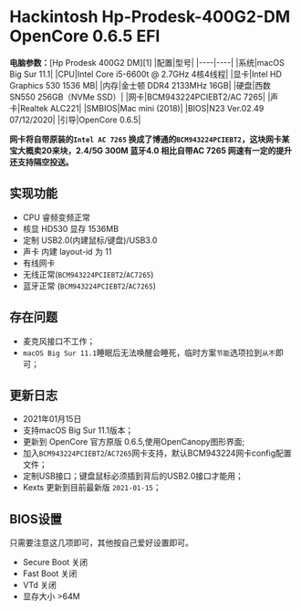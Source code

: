 # Hackintosh Hp-Prodesk-400G2-DM OpenCore 0.6.5 EFI

**电脑参数：**[Hp Prodesk 400G2  DM][1]
|配置|型号|
|----|----|
|系统|macOS Big Sur 11.1|
|CPU|Intel Core i5-6600t @ 2.7GHz 4核4线程|
|显卡|Intel HD Graphics 530 1536 MB|
|内存|金士顿 DDR4 2133MHz 16GB|
|硬盘|西数 SN550 256GB（NVMe SSD）|
|网卡|BCM943224PCIEBT2/AC 7265|
|声卡|Realtek ALC221|
|SMBIOS|Mac mini (2018)| 
|BIOS|N23 Ver.02.49 07/12/2020| 
|引导|OpenCore 0.6.5| 

**网卡将自带原装的`Intel AC 7265` 换成了博通的`BCM943224PCIEBT2`，这块网卡某宝大概卖20来块，2.4/5G 300M 蓝牙4.0 相比自带AC 7265 网速有一定的提升还支持隔空投送。**

## 实现功能
- CPU 睿频变频正常
- 核显 HD530 显存 1536MB
- 定制 USB2.0(内建鼠标/键盘)/USB3.0
- 声卡 内建 layout-id 为 11
- 有线网卡
- 无线正常(`BCM943224PCIEBT2`/`AC7265`)
- 蓝牙正常 (`BCM943224PCIEBT2`/`AC7265`)

## 存在问题
- 麦克风接口不工作；
- `macOS Big Sur 11.1`睡眠后无法唤醒会睡死，临时方案`节能`选项拉到`从不`即可；

## 更新日志

- 2021年01月15日
- 支持macOS Big Sur 11.1版本；
- 更新到 OpenCore 官方原版 0.6.5,使用OpenCanopy图形界面;
- 加入`BCM943224PCIEBT2`/`AC7265`网卡支持，默认BCM943224网卡config配置文件；
- 定制USB接口；键盘鼠标必须插到背后的USB2.0接口才能用；
- Kexts 更新到目前最新版 `2021-01-15`；

## BIOS设置
只需要注意这几项即可，其他按自己爱好设置即可。
- Secure Boot 关闭
- Fast Boot 关闭
- VTd 关闭
- 显存大小 >64M

